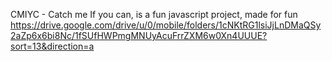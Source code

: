 CMIYC - Catch me If you can, is a fun javascript project, made for fun
https://drive.google.com/drive/u/0/mobile/folders/1cNKtRG1lsiJjLnDMaQSy2aZp6x6bi8Nc/1fSUfHWPmgMNUyAcuFrrZXM6w0Xn4UUUE?sort=13&direction=a
